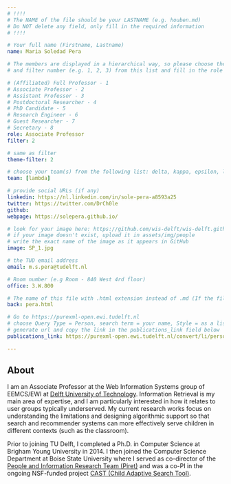 ```yaml
---
# !!!!
# The NAME of the file should be your LASTNAME (e.g. houben.md)
# Do NOT delete any field, only fill in the required information
# !!!! 

# Your full name (Firstname, Lastname)
name: Maria Soledad Pera

# The members are displayed in a hierarchical way, so please choose the role (e.g. Full Professor, Assistant Professor etc) 
# and filter number (e.g. 1, 2, 3) from this list and fill in the role and filter from below:

# (Affiliated) Full Professor - 1
# Associate Professor - 2
# Assistant Professor - 3
# Postdoctoral Researcher - 4
# PhD Candidate - 5
# Research Engineer - 6 
# Guest Researcher - 7
# Secretary - 8
role: Associate Professor
filter: 2

# same as filter
theme-filter: 2

# choose your team(s) from the following list: delta, kappa, epsilon, lambda, cel
team: [lambda]

# provide social URLs (if any)
linkedin: https://nl.linkedin.com/in/sole-pera-a8593a25
twitter: https://twitter.com/DrCh0le
github: 
webpage: https://solepera.github.io/

# look for your image here: https://github.com/wis-delft/wis-delft.github.io/tree/master/assets/img/people 
# if your image doesn't exist, upload it in assets/img/people 
# write the exact name of the image as it appears in GitHub  
image: SP_1.jpg

# the TUD email address
email: m.s.pera@tudelft.nl

# Room number (e.g Room - 840 West 4rd floor)
office: 3.W.800

# The name of this file with .html extension instead of .md (If the filename is ionescu.md, the "back" field will be ionescu.html)
back: pera.html

# Go to https://purexml-open.ewi.tudelft.nl 
# choose Query Type = Person, search term = your name, Style = as a list
# generate url and copy the link in the publications_link field below
publications_link: https://purexml-open.ewi.tudelft.nl/convert/li/persons/78cc14ef-238c-48aa-96ac-9f62e04dc1d8

---
```


## About

I am an Associate Professor at the Web Information Systems group of EEMCS/EWI at [Delft University of Technology](https://www.tudelft.nl/en/). Information Retrieval is my main area of expertise, and I am particularly interested in how it relates to user groups typically underserved. My current research works focus on understanding the limitations and designing algorithmic support so that search and recommender systems can more effectively serve children in different contexts (such as the classroom).

Prior to joining TU Delft, I completed a Ph.D. in Computer Science at Brigham Young University in 2014. I then joined the Computer Science Department at Boise State University where I served as co-director of the [People and Information Research Team (Piret)](http://piret.info/) and was a co-PI in the ongoing NSF-funded project [CAST (Child Adaptive Search Tool)](https://cast.boisestate.edu/). 



